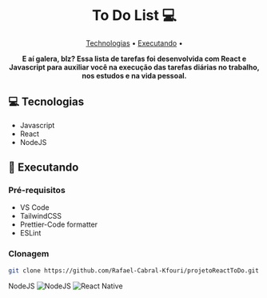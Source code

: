 <h1 align="center" style="font-weight: bold;">To Do List 💻</h1>

<p align="center">
 <a href="#technologies">Technologias</a> • 
 <a href="#started">Executando</a> • 
</p>

<p align="center">
    <b>E aí galera, blz? Essa lista de tarefas foi desenvolvida com React e Javascript para 
    auxiliar você na execução das tarefas diárias no trabalho, nos estudos e na vida pessoal.</b>
</p>

<h2 id="technologies">💻 Tecnologias</h2>

<ul>
    <li>Javascript</li>
    <li>React</li>
    <li>NodeJS</li>
</ul>

<h2 id="started">🚀 Executando</h2>

<h3>Pré-requisitos</h3>
<ul>
    <li>VS Code</li>
    <li>TailwindCSS</li>
    <li>Prettier-Code formatter</li>
    <li>ESLint</li>
</ul>

<h3>Clonagem</h3>

```bash
git clone https://github.com/Rafael-Cabral-Kfouri/projetoReactToDo.git
```

NodeJS	![NodeJS](https://img.shields.io/badge/node.js-6DA55F?style=for-the-badge&logo=node.js&logoColor=white)
![React Native](https://img.shields.io/badge/react_native-%2320232a.svg?style=for-the-badge&logo=react&logoColor=%2361DAFB)


